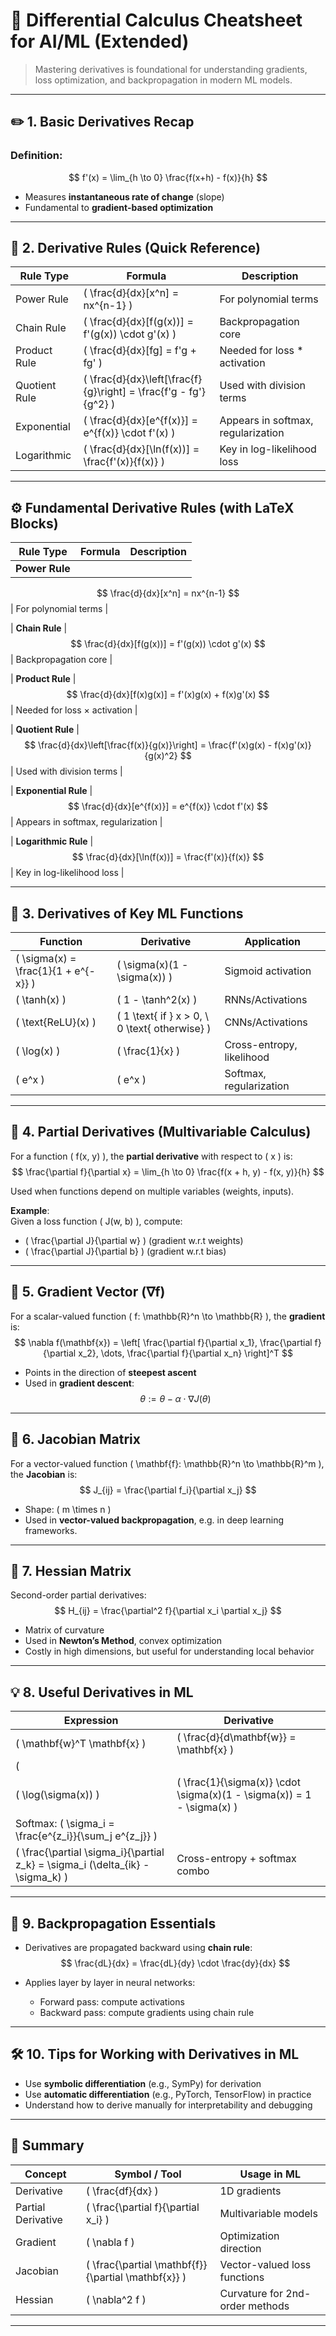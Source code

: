 # 🧠 Differential Calculus Cheatsheet for AI/ML (Extended)

> Mastering derivatives is foundational for understanding gradients, loss optimization, and backpropagation in modern ML models.

---

## ✏️ 1. Basic Derivatives Recap

### Definition:
$$
f'(x) = \lim_{h \to 0} \frac{f(x+h) - f(x)}{h}
$$

- Measures **instantaneous rate of change** (slope)
- Fundamental to **gradient-based optimization**

---

## 🔄 2. Derivative Rules (Quick Reference)

| Rule Type       | Formula | Description |
|----------------|---------|-------------|
| Power Rule     | \( \frac{d}{dx}[x^n] = nx^{n-1} \) | For polynomial terms |
| Chain Rule     | \( \frac{d}{dx}[f(g(x))] = f'(g(x)) \cdot g'(x) \) | Backpropagation core |
| Product Rule   | \( \frac{d}{dx}[fg] = f'g + fg' \) | Needed for loss * activation |
| Quotient Rule  | \( \frac{d}{dx}\left[\frac{f}{g}\right] = \frac{f'g - fg'}{g^2} \) | Used with division terms |
| Exponential    | \( \frac{d}{dx}[e^{f(x)}] = e^{f(x)} \cdot f'(x) \) | Appears in softmax, regularization |
| Logarithmic    | \( \frac{d}{dx}[\ln(f(x))] = \frac{f'(x)}{f(x)} \) | Key in log-likelihood loss |

---
## ⚙️ Fundamental Derivative Rules (with LaTeX Blocks)

| Rule Type       | Formula | Description |
|----------------|---------|-------------|
| **Power Rule**     | 
$$
\frac{d}{dx}[x^n] = nx^{n-1}
$$ 
| For polynomial terms |

| **Chain Rule**     | 
$$
\frac{d}{dx}[f(g(x))] = f'(g(x)) \cdot g'(x)
$$ 
| Backpropagation core |

| **Product Rule**   | 
$$
\frac{d}{dx}[f(x)g(x)] = f'(x)g(x) + f(x)g'(x)
$$ 
| Needed for loss × activation |

| **Quotient Rule**  | 
$$
\frac{d}{dx}\left[\frac{f(x)}{g(x)}\right] = \frac{f'(x)g(x) - f(x)g'(x)}{g(x)^2}
$$ 
| Used with division terms |

| **Exponential Rule** | 
$$
\frac{d}{dx}[e^{f(x)}] = e^{f(x)} \cdot f'(x)
$$ 
| Appears in softmax, regularization |

| **Logarithmic Rule** | 
$$
\frac{d}{dx}[\ln(f(x))] = \frac{f'(x)}{f(x)}
$$ 
| Key in log-likelihood loss |




---

## 🔣 3. Derivatives of Key ML Functions

| Function         | Derivative                              | Application                      |
|------------------|------------------------------------------|----------------------------------|
| \( \sigma(x) = \frac{1}{1 + e^{-x}} \) | \( \sigma(x)(1 - \sigma(x)) \)       | Sigmoid activation               |
| \( \tanh(x) \)    | \( 1 - \tanh^2(x) \)                     | RNNs/Activations                 |
| \( \text{ReLU}(x) \) | \( 1 \text{ if } x > 0, \ 0 \text{ otherwise} \) | CNNs/Activations          |
| \( \log(x) \)     | \( \frac{1}{x} \)                        | Cross-entropy, likelihood        |
| \( e^x \)         | \( e^x \)                                | Softmax, regularization          |

---

## 🧮 4. Partial Derivatives (Multivariable Calculus)

For a function \( f(x, y) \), the **partial derivative** with respect to \( x \) is:
$$
\frac{\partial f}{\partial x} = \lim_{h \to 0} \frac{f(x + h, y) - f(x, y)}{h}
$$

Used when functions depend on multiple variables (weights, inputs).

**Example**:  
Given a loss function \( J(w, b) \), compute:
- \( \frac{\partial J}{\partial w} \) (gradient w.r.t weights)
- \( \frac{\partial J}{\partial b} \) (gradient w.r.t bias)

---

## 🧭 5. Gradient Vector (∇f)

For a scalar-valued function \( f: \mathbb{R}^n \to \mathbb{R} \), the **gradient** is:
$$
\nabla f(\mathbf{x}) = \left[ \frac{\partial f}{\partial x_1}, \frac{\partial f}{\partial x_2}, \dots, \frac{\partial f}{\partial x_n} \right]^T
$$

- Points in the direction of **steepest ascent**
- Used in **gradient descent**:  
  $$
  \theta := \theta - \alpha \cdot \nabla J(\theta)
  $$

---

## 🧾 6. Jacobian Matrix

For a vector-valued function \( \mathbf{f}: \mathbb{R}^n \to \mathbb{R}^m \), the **Jacobian** is:
$$
J_{ij} = \frac{\partial f_i}{\partial x_j}
$$

- Shape: \( m \times n \)
- Used in **vector-valued backpropagation**, e.g. in deep learning frameworks.

---

## 🧠 7. Hessian Matrix

Second-order partial derivatives:
$$
H_{ij} = \frac{\partial^2 f}{\partial x_i \partial x_j}
$$

- Matrix of curvature
- Used in **Newton’s Method**, convex optimization
- Costly in high dimensions, but useful for understanding local behavior

---

## 💡 8. Useful Derivatives in ML

| Expression                           | Derivative                                         |
|--------------------------------------|----------------------------------------------------|
| \( \mathbf{w}^T \mathbf{x} \)         | \( \frac{d}{d\mathbf{w}} = \mathbf{x} \)           |
| \( ||\mathbf{w}||^2 \)               | \( \frac{d}{d\mathbf{w}} = 2\mathbf{w} \)          |
| \( \log(\sigma(x)) \)                | \( \frac{1}{\sigma(x)} \cdot \sigma(x)(1 - \sigma(x)) = 1 - \sigma(x) \) |
| Softmax: \( \sigma_i = \frac{e^{z_i}}{\sum_j e^{z_j}} \) |  
\( \frac{\partial \sigma_i}{\partial z_k} = \sigma_i (\delta_{ik} - \sigma_k) \) | Cross-entropy + softmax combo

---

## 🔁 9. Backpropagation Essentials

- Derivatives are propagated backward using **chain rule**:
  $$
  \frac{dL}{dx} = \frac{dL}{dy} \cdot \frac{dy}{dx}
  $$

- Applies layer by layer in neural networks:
  - Forward pass: compute activations
  - Backward pass: compute gradients using chain rule

---

## 🛠 10. Tips for Working with Derivatives in ML

- Use **symbolic differentiation** (e.g., SymPy) for derivation
- Use **automatic differentiation** (e.g., PyTorch, TensorFlow) in practice
- Understand how to derive manually for interpretability and debugging

---

## 📌 Summary

| Concept             | Symbol / Tool           | Usage in ML                           |
|---------------------|--------------------------|----------------------------------------|
| Derivative          | \( \frac{df}{dx} \)       | 1D gradients                          |
| Partial Derivative  | \( \frac{\partial f}{\partial x_i} \) | Multivariable models             |
| Gradient            | \( \nabla f \)            | Optimization direction                |
| Jacobian            | \( \frac{\partial \mathbf{f}}{\partial \mathbf{x}} \) | Vector-valued loss functions |
| Hessian             | \( \nabla^2 f \)          | Curvature for 2nd-order methods       |

---


